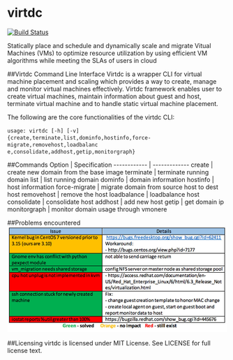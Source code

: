 virtdc
=======================
[![Build Status](https://drone.io/github.com/dcsolvere/virtdc/status.png)](https://drone.io/github.com/dcsolvere/virtdc/latest)

Statically place and schedule and dynamically scale and migrate Vitual Machines (VMs) to optimize resource utilization by using efficient VM algorithms while meeting the SLAs of users in cloud


##Virtdc Command Line Interface
Virtdc is a wrapper CLI for virtual machine placement and scaling which provides a way to create, manage and monitor 
virtual machines effectively. Virtdc framework enables user to create virtual machines, maintain information about guest 
and host, terminate virtual machine and to handle static virtual machine placement.

The following are the core functionalities of the virtdc CLI:
```
usage: virtdc [-h] [-v]
{create,terminate,list,dominfo,hostinfo,force-
migrate,removehost,loadbalanc e,consolidate,addhost,getip,monitorgraph}
```

##Commands
Option | Specification
------------ | -------------
create | create new domain from the base image
terminate | terminate running domain
list | list running domain
dominfo | domain information
hostinfo | host information
force-migrate | migrate domain from source host to dest host
removehost | remove the host
loadbalance | loadbalance host
consolidate | consolidate host
addhost | add new host
getip | get domain ip
monitorgraph | monitor domain usage through vmonere

##Problems encountered
![virtdc](docs/images/problems-encountered.png "problems")

##Licensing
virtdc is licensed under MIT License. See LICENSE for full license text.
